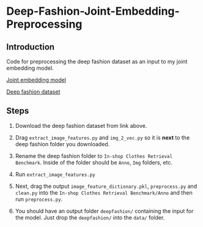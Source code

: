 # Deep-Fashion-Joint-Embedding-Preprocessing

## Introduction

Code for preprocessing the deep fashion dataset as an input to my joint embedding model.

[Joint embedding model](https://github.com/josharnoldjosh/Image-Caption-Joint-Embedding)

[Deep fashion dataset](http://mmlab.ie.cuhk.edu.hk/projects/DeepFashion/InShopRetrieval.html)

## Steps

1. Download the deep fashion dataset from link above.

2. Drag `extract_image_features.py` and `img_2_vec.py` so it is **next** to the deep fashion folder you downloaded.

3. Rename the deep fashion folder to `In-shop Clothes Retrieval Benchmark`. Inside of the folder should be `Anno`, `Img` folders, etc.

4. Run `extract_image_features.py`

5. Next, drag the output `image_feature_dictionary.pkl`, `preprocess.py` and `clean.py` into the `In-shop Clothes Retrieval Benchmark/Anno` and then run `preprocess.py`.

6. You should have an output folder `deepfashion/` containing the input for the model. Just drop the `deepfashion/` into the `data/` folder.
